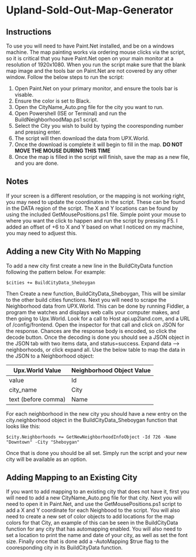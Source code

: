 # Upland-Sold-Out-Map-Generator

## Instructions

To use you will need to have Paint.Net installed, and be on a windows machine. The map painting works via ordering mouse clicks via the script, so it is critical that you have Paint.Net open on your main monitor at a resolution of 1920x1080. When you run the script make sure that the blank map image and the tools bar on Paint.Net are not covered by any other window. Follow the below steps to run the script:

1. Open Paint.Net on your primary monitor, and ensure the tools bar is visable.
2. Ensure the color is set to Black.
3. Open the CityName_Auto.png file for the city you want to run.
4. Open Powershell (ISE or Terminal) and run the BuildNeighborhoodMap.ps1 script.
5. Select the City you wish to build by typing the cooresponding number and pressing enter.
6. The script will then download the data from UPX.World.
7. Once the download is complete it will begin to fill in the map. **DO NOT MOVE THE MOUSE DURING THIS TIME**
8. Once the map is filled in the script will finish, save the map as a new file, and you are done.

## Notes

If your screen is a different resolution, or the mapping is not working right, you may need to update the coordinates in the script. These can be found in the DATA region of the script. The X and Y locations can be found by using the included GetMousePositions.ps1 file. Simple point your mouse to where you want the click to happen and run the script by pressing F5. I added an offset of +6 to X and Y based on what I noticed on my machine, you may need to adjuest this.

## Adding a new City With No Mapping

To add a new city first create a new line in the BuildCityData function following the pattern below. For example:
  ```
  $cities += BuildCityData_Sheboygan
  ```
Then Create a new function, BuildCityData_Sheboygan,  This will be similar to the other build cities functions. Next you will need to scrape the Neighborhood data from UPX.World. This can be done by running Fiddler, a program the watches and displays web calls your computer makes, and then going to Upx.World. Look for a call to Host api.up2land.com, and a URL of /config/frontend. Open the inspector for that call and click on JSON for the response. Chances are the response body is encoded, so click the decode button. Once the decoding is done you should see a JSON object in the JSON tab with two items data, and status=success. Expand data --> neighborhoods, or click expand all. Use the below table to map the data in the JSON to a Neighborhood object:

| Upx.World Value | Neighborhood Object Value |
|-|-|
| value | Id |
| city_name | City |
| text (before comma) | Name |

For each neighborhood in the new city you should have a new entry on the city.neighborhood object in the BuildCityData_Sheboygan function that looks like this:

```
$city.Neighborhoods += GetNewNeighborhoodInfoObject -Id 726 -Name "Downtown" -City "Sheboygan"
```

Once that is done you should be all set. Simply run the script and your new city will be available as an option.

## Adding Mapping to an Existing City

If you want to add mapping to an existing city that does not have it, first you will need to add a new CityName_Auto.png file for that city. Next you will need to open it in Paint.Net, and use the GetMousePositions.ps1 script to add a X and Y coordinate for each Neighbood to the script. You will also need to create a new set of color objects to add locations for the map colors for that City, an example of this can be seen in the BuildCityData function for any city that has automapping enabled. You will also need to set a location to print the name and date of your city, as well as set the font size. Finally once that is done add a -AutoMapping $true flag to the cooresponding city in its BuildCityData function.
